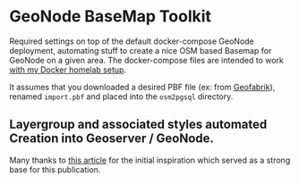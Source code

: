 # GeoNode BaseMap Toolkit
Required settings on top of the default docker-compose GeoNode deployment, automating stuff to create a nice OSM based Basemap for GeoNode on a given area. The docker-compose files are intended to work [with my Docker homelab setup](https://github.com/ginkun/frontend-https-revproxy.git).

It assumes that you downloaded a desired PBF file (ex: from [Geofabrik](http://download.geofabrik.de/)), renamed `import.pbf` and placed into the `osm2pgsql` directory.

## Layergroup and associated styles automated Creation into Geoserver / GeoNode. 
Many thanks to [this article](https://tipsforgis.wordpress.com/tag/delft/) for the initial inspiration which served as a strong base for this publication.
